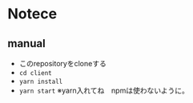 # Notece

## manual
- このrepositoryをcloneする
- ``cd client``
- ``yarn install``
- ``yarn start``
※yarn入れてね　npmは使わないように。